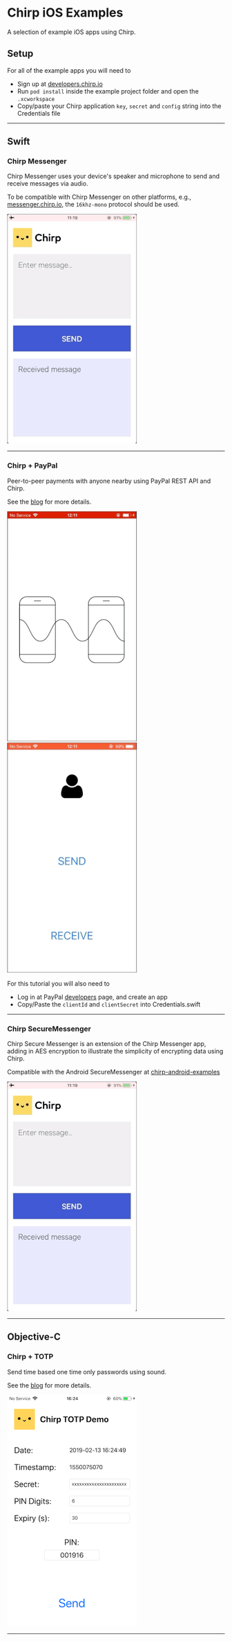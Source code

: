 # Chirp iOS Examples

A selection of example iOS apps using Chirp.

## Setup

For all of the example apps you will need to

- Sign up at [developers.chirp.io](https://developers.chirp.io)
- Run `pod install` inside the example project folder and open the `.xcworkspace`
- Copy/paste your Chirp application `key`, `secret` and `config` string into the Credentials file

----

## Swift

### Chirp Messenger

Chirp Messenger uses your device's speaker and microphone to send and receive messages via audio.

To be compatible with Chirp Messenger on other platforms, e.g., [messenger.chirp.io](https://messenger.chirp.io),
the `16khz-mono` protocol should be used.

![MessengerGIF](/Assets/Messenger.gif)

----

### Chirp + PayPal

Peer-to-peer payments with anyone nearby using PayPal REST API and Chirp.

See the [blog](https://blog.chirp.io/chirp-paypal) for more details.

![PayPalSend](/Assets/PayPalSend.gif)
![PayPalReceive](/Assets/PayPalReceive.gif)

For this tutorial you will also need to

- Log in at PayPal [developers](https://developer.paypal.com/developer/accounts) page, and create an app
- Copy/Paste the `clientId` and `clientSecret` into Credentials.swift

----

### Chirp SecureMessenger

Chirp Secure Messenger is an extension of the Chirp Messenger app, adding in AES encryption
to illustrate the simplicity of encrypting data using Chirp.

Compatible with the Android SecureMessenger at [chirp-android-examples](https://github.com/chirp/chirp-android-examples)

![MessengerGIF](/Assets/Messenger.gif)

----

## Objective-C

### Chirp + TOTP

Send time based one time only passwords using sound.

See the [blog](https://blog.chirp.io/chirp-totp-generation-and-transmission) for more details.

![TOTP](/Assets/TOTP.png)

----
